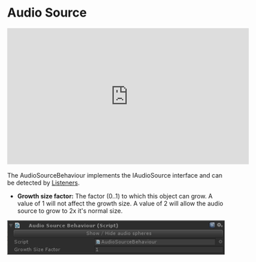 # Audio Source

<iframe width="560" height="315" src="https://www.youtube.com/embed/2M5jJKCYNkE" frameborder="0" allow="autoplay; encrypted-media" allowfullscreen></iframe>


The AudioSourceBehaviour implements the IAudioSource interface and can be detected by  [Listeners](Listener.md).

-   **Growth size factor:** The factor (0..1) to which this object can grow. A value of 1 will not affect the growth size. A value of 2 will allow the audio source to grow to 2x it's normal size.

![](Assets/AudioSource.png)